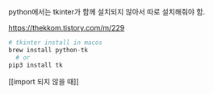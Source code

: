 

python에서는 tkinter가 함께 설치되지 않아서 따로 설치해줘야 함.

https://thekkom.tistory.com/m/229

```python
# tkinter install in macos
brew install python-tk
  # or
pip3 install tk
```

[[import 되지 않을 때]]
